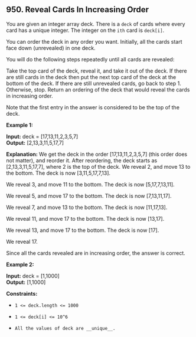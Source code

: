 ## 950. Reveal Cards In Increasing Order

You are given an integer array deck. There is a ``deck`` of cards where every card has a unique integer. The integer on the ``ith`` card is ``deck[i]``.

You can order the deck in any order you want. Initially, all the cards start face down (unrevealed) in one deck.

You will do the following steps repeatedly until all cards are revealed:

Take the top card of the deck, reveal it, and take it out of the deck.
If there are still cards in the deck then put the next top card of the deck at the bottom of the deck.
If there are still unrevealed cards, go back to step 1. Otherwise, stop.
Return an ordering of the deck that would reveal the cards in increasing order.

Note that the first entry in the answer is considered to be the top of the deck.

 

**Example 1:**

**Input:** deck = [17,13,11,2,3,5,7] <br>
**Output:** [2,13,3,11,5,17,7]

**Explanation:**
We get the deck in the order [17,13,11,2,3,5,7] (this order does not matter), and reorder it.
After reordering, the deck starts as [2,13,3,11,5,17,7], where 2 is the top of the deck.
We reveal 2, and move 13 to the bottom.  The deck is now [3,11,5,17,7,13].

We reveal 3, and move 11 to the bottom.  The deck is now [5,17,7,13,11].

We reveal 5, and move 17 to the bottom.  The deck is now [7,13,11,17].

We reveal 7, and move 13 to the bottom.  The deck is now [11,17,13].

We reveal 11, and move 17 to the bottom.  The deck is now [13,17].

We reveal 13, and move 17 to the bottom.  The deck is now [17].

We reveal 17.

Since all the cards revealed are in increasing order, the answer is correct.

**Example 2:**

**Input:** deck = [1,1000] <br>
**Output:** [1,1000]
 

**Constraints:**

- ``1 <= deck.length <= 1000``

- ``1 <= deck[i] <= 10^6``

- ``All the values of deck are __unique__.``